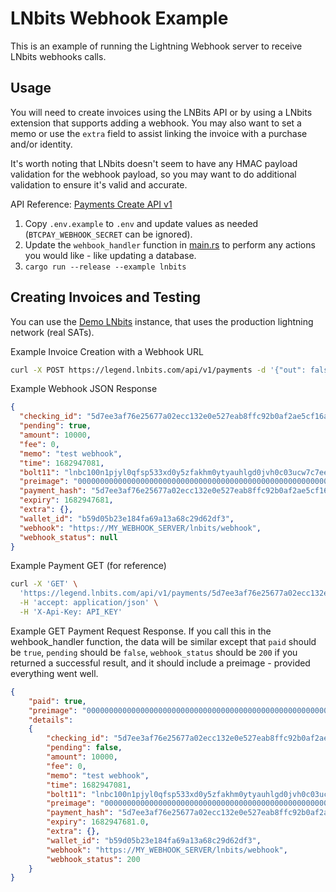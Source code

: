 # LNbits Webhook Example

This is an example of running the Lightning Webhook server to receive LNbits webhooks calls.

## Usage

You will need to create invoices using the LNBits API or by using a LNbits extension that supports adding a webhook. You may also want to set a memo or use the `extra` field to assist linking the invoice with a purchase and/or identity.

It's worth noting that LNbits doesn't seem to have any HMAC payload validation for the webhook payload, so you may want to do additional validation to ensure it's valid and accurate.

API Reference: [Payments Create API v1](https://lightning.bitlab.sk/docs#/default/api_payments_create_api_v1_payments_post)

1. Copy `.env.example` to `.env` and update values as needed (`BTCPAY_WEBHOOK_SECRET` can be ignored).
2. Update the `wehbook_handler` function in [main.rs](main.rs) to perform any actions you would like - like updating a database.
3. `cargo run --release --example lnbits`


## Creating Invoices and Testing

You can use the [Demo LNbits](https://legend.lnbits.com/) instance, that uses the production lightning network (real SATs).

Example Invoice Creation with a Webhook URL
```bash
curl -X POST https://legend.lnbits.com/api/v1/payments -d '{"out": false, "amount": 10, "memo": "test webhook", "webhook": "https://MY_WEBHOOK_SERVER/lnbits/webhook"}' -H "X-Api-Key: API_KEY" -H "Content-type: application/json"
```

Example Webhook JSON Response
```JSON
{
  "checking_id": "5d7ee3af76e25677a02ecc132e0e527eab8ffc92b0af2ae5cf16aae7706ecba2",
  "pending": true,
  "amount": 10000,
  "fee": 0,
  "memo": "test webhook",
  "time": 1682947081,
  "bolt11": "lnbc100n1pjyl0qfsp533xd0y5zfakhm0ytyauhlgd0jvh0c03ucw7c7eeynaljgzh6yz9spp5t4lw8tmkuft80gpwesfjurjj064cllyjkzhj4ew0z64wwurwew3qdq5w3jhxapqwajky6r0da4sxqzjccqpjrzjqwz34f2ec60uwx0cfhmvfq9lw4j52ct98jr4p5nqwqluynewq7qkszl3wgqq9jqqqqqqqqqqqqqqqqcqjq9qyysgq70qtyljrcp64m7q8lfzezxp2zfasun9flx7mg6aej262gqxsrw94uj0w2y5664ymkapuwrv0gmdzctrjfx0j3xu9qjyeeze5yw0jkhcpqwasks",
  "preimage": "0000000000000000000000000000000000000000000000000000000000000000",
  "payment_hash": "5d7ee3af76e25677a02ecc132e0e527eab8ffc92b0af2ae5cf16aae7706ecba2",
  "expiry": 1682947681,
  "extra": {},
  "wallet_id": "b59d05b23e184fa69a13a68c29d62df3",
  "webhook": "https://MY_WEBHOOK_SERVER/lnbits/webhook",
  "webhook_status": null
}
```

Example Payment GET (for reference)
```bash
curl -X 'GET' \
  'https://legend.lnbits.com/api/v1/payments/5d7ee3af76e25677a02ecc132e0e527eab8ffc92b0af2ae5cf16aae7706ecba2' \
  -H 'accept: application/json' \
  -H 'X-Api-Key: API_KEY'

```

Example GET Payment Request Response. If you call this in the wehbook_handler function, the data will be similar except that `paid` should be `true`, `pending` should be `false`, `webhook_status` should be `200` if you returned a successful result, and it should include a preimage - provided everything went well.
```JSON
{
    "paid": true,
    "preimage": "0000000000000000000000000000000000000000000000000000000000000000",
    "details":
    {
        "checking_id": "5d7ee3af76e25677a02ecc132e0e527eab8ffc92b0af2ae5cf16aae7706ecba2",
        "pending": false,
        "amount": 10000,
        "fee": 0,
        "memo": "test webhook",
        "time": 1682947081,
        "bolt11": "lnbc100n1pjyl0qfsp533xd0y5zfakhm0ytyauhlgd0jvh0c03ucw7c7eeynaljgzh6yz9spp5t4lw8tmkuft80gpwesfjurjj064cllyjkzhj4ew0z64wwurwew3qdq5w3jhxapqwajky6r0da4sxqzjccqpjrzjqwz34f2ec60uwx0cfhmvfq9lw4j52ct98jr4p5nqwqluynewq7qkszl3wgqq9jqqqqqqqqqqqqqqqqcqjq9qyysgq70qtyljrcp64m7q8lfzezxp2zfasun9flx7mg6aej262gqxsrw94uj0w2y5664ymkapuwrv0gmdzctrjfx0j3xu9qjyeeze5yw0jkhcpqwasks",
        "preimage": "0000000000000000000000000000000000000000000000000000000000000000",
        "payment_hash": "5d7ee3af76e25677a02ecc132e0e527eab8ffc92b0af2ae5cf16aae7706ecba2",
        "expiry": 1682947681.0,
        "extra": {},
        "wallet_id": "b59d05b23e184fa69a13a68c29d62df3",
        "webhook": "https://MY_WEBHOOK_SERVER/lnbits/webhook",
        "webhook_status": 200
    }
}
```
